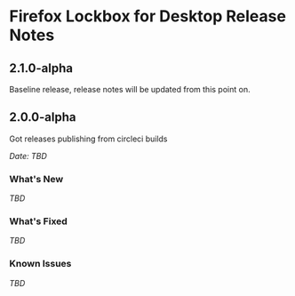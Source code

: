 # Firefox Lockbox for Desktop Release Notes

## 2.1.0-alpha

Baseline release, release notes will be updated from this point on.

## 2.0.0-alpha

Got releases publishing from circleci builds

_Date: TBD_

### What's New

_TBD_

### What's Fixed

_TBD_

### Known Issues

_TBD_
